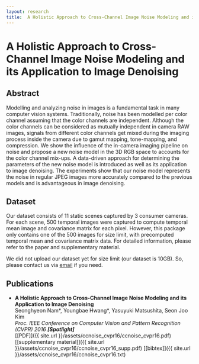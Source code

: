 ```yaml
---
layout: research
title:  A Holistic Approach to Cross-Channel Image Noise Modeling and its Application to Image Denoising
---
```


A Holistic Approach to Cross-Channel Image Noise Modeling and its Application to Image Denoising
================================

Abstract
-------------------------

Modelling and analyzing noise in images is a fundamental task in many computer vision systems. Traditionally, noise has been modelled per color channel assuming that the color channels are independent. Although the color channels can be considered as mutually independent in camera RAW images, signals from different color channels get mixed during the imaging process inside the camera due to gamut mapping, tone-mapping, and compression. We show the influence of the in-camera imaging pipeline on noise and propose a new noise model in the 3D RGB space to accounts for the color channel mix-ups. A data-driven approach for determining the parameters of the new noise model is introduced as well as its application to image denoising. The experiments show that our noise model represents the noise in regular JPEG images more accurately compared to the previous models and is advantageous in image denoising.


Dataset
------------------------  
Our dataset consists of 11 static scenes captured by 3 consumer cameras. For each scene, 500 temporal images were captured to compute temporal mean image and covariance matrix for each pixel. However, this package only contains one of the 500 images for size limit, with precomputed temporal mean and covariance matrix data. For detailed information, please refer to the paper and supplementary material.

We did not upload our dataset yet for size limit (our dataset is 10GB). So, please contact us via [email](mailto:shnnam@yonsei.ac.kr) if you need.


Publications
------------

* **A Holistic Approach to Cross-Channel Image Noise Modeling and its Application to Image Denoising**<br />
Seonghyeon Nam\*, Youngbae Hwang\*, Yasuyuki Matsushita, Seon Joo Kim<br />
*Proc. IEEE Conference on Computer Vision and Pattern Recognition (CVPR) 2016 **[Spotlight]***<br />
[\[PDF\]]({{ site.url }}/assets/ccnoise_cvpr16/ccnoise_cvpr16.pdf) [\[supplementary material\]]({{ site.url }}/assets/ccnoise_cvpr16/ccnoise_cvpr16_supp.pdf) [\[bibtex\]]({{ site.url }}/assets/ccnoise_cvpr16/ccnoise_cvpr16.txt)